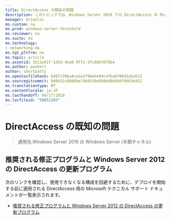 ```yaml
---
title: DirectAccess の既知の問題
description: このトピックでは、Windows Server 2016 での DirectAccess の Microsoft テクニカル サポート ドキュメントへのリンクを提供します。
manager: brianlic
ms.custom: na
ms.prod: windows-server-threshold
ms.reviewer: na
ms.suite: na
ms.technology:
- networking-da
ms.tgt_pltfrm: na
ms.topic: article
ms.assetid: 3511a91f-1d5d-45a0-97f2-3fc0d6f079b4
ms.author: pashort
author: shortpatti
ms.openlocfilehash: bd87138ba4ce2e2f96eb449c4fba670041aba523
ms.sourcegitcommit: 0d0b32c8986ba7db9536e0b8648d4ddf9b03e452
ms.translationtype: MT
ms.contentlocale: ja-JP
ms.lasthandoff: 04/17/2019
ms.locfileid: "59851203"
---
```

# <a name="directaccess-known-issues"></a>DirectAccess の既知の問題

>適用先:Windows Server 2016 の Windows Server (半期チャネル)


## <a name="recommended-hotfixes-and-updates-for-windows-server-2012-directaccess"></a>推奨される修正プログラムと Windows Server 2012 の DirectAccess の更新プログラム  
次のリンクを確認し、使用できなくなる構成を回避するために、デプロイを開始する前に適用される DirectAccess 用の Microsoft テクニカル サポート ドキュメントが一覧表示されます。  
  
-   [推奨される修正プログラムと Windows Server 2012 の DirectAccess の更新プログラム](https://support.microsoft.com/kb/2883952)  
  
  


